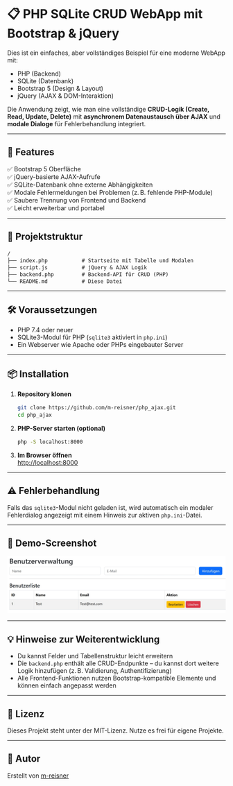 # 📋 PHP SQLite CRUD WebApp mit Bootstrap & jQuery

Dies ist ein einfaches, aber vollständiges Beispiel für eine moderne WebApp mit:

- PHP (Backend)
- SQLite (Datenbank)
- Bootstrap 5 (Design & Layout)
- jQuery (AJAX & DOM-Interaktion)

Die Anwendung zeigt, wie man eine vollständige **CRUD-Logik (Create, Read, Update, Delete)** mit **asynchronem Datenaustausch über AJAX** und **modale Dialoge** für Fehlerbehandlung integriert.

---

## 🚀 Features

✅ Bootstrap 5 Oberfläche  
✅ jQuery-basierte AJAX-Aufrufe  
✅ SQLite-Datenbank ohne externe Abhängigkeiten  
✅ Modale Fehlermeldungen bei Problemen (z. B. fehlende PHP-Module)  
✅ Saubere Trennung von Frontend und Backend  
✅ Leicht erweiterbar und portabel  

---

## 📂 Projektstruktur

```plaintext
/
├── index.php           # Startseite mit Tabelle und Modalen
├── script.js           # jQuery & AJAX Logik
├── backend.php         # Backend-API für CRUD (PHP)
└── README.md           # Diese Datei
```

---

## 🛠 Voraussetzungen

- PHP 7.4 oder neuer
- SQLite3-Modul für PHP (`sqlite3` aktiviert in `php.ini`)
- Ein Webserver wie Apache oder PHPs eingebauter Server

---

## 📦 Installation

1. **Repository klonen**  
   ```bash
   git clone https://github.com/m-reisner/php_ajax.git
   cd php_ajax
   ```

2. **PHP-Server starten (optional)**  
   ```bash
   php -S localhost:8000
   ```

3. **Im Browser öffnen**  
   [http://localhost:8000](http://localhost:8000)

---

## ⚠️ Fehlerbehandlung

Falls das `sqlite3`-Modul nicht geladen ist, wird automatisch ein modaler Fehlerdialog angezeigt mit einem Hinweis zur aktiven `php.ini`-Datei.

---

## 🧪 Demo-Screenshot

![Screenshot der Anwendung](res/screenshot.jpg)

---

## 💡 Hinweise zur Weiterentwicklung

- Du kannst Felder und Tabellenstruktur leicht erweitern
- Die `backend.php` enthält alle CRUD-Endpunkte – du kannst dort weitere Logik hinzufügen (z. B. Validierung, Authentifizierung)
- Alle Frontend-Funktionen nutzen Bootstrap-kompatible Elemente und können einfach angepasst werden

---

## 📖 Lizenz

Dieses Projekt steht unter der MIT-Lizenz. Nutze es frei für eigene Projekte.

---

## 🤝 Autor

Erstellt von [m-reisner](https://github.com/m-reisner)

